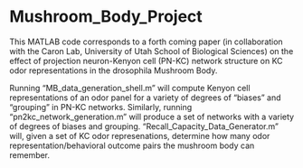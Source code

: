# Mushroom_Body_Project
This MATLAB code corresponds to a forth coming paper (in collaboration with the Caron Lab, University of Utah School of Biological Sciences) on the effect of projection neuron-Kenyon cell (PN-KC) network structure on KC odor representations in the drosophila Mushroom Body. 

Running “MB_data_generation_shell.m” will compute Kenyon cell representations of an odor panel for a variety of degrees of “biases” and “grouping” in PN-KC networks. Similarly, running “pn2kc_network_generation.m” will produce a set of networks with a variety of degrees of biases and grouping.  “Recall_Capacity_Data_Generator.m” will, given a set of KC odor represenations, determine how many odor representation/behavioral outcome pairs the mushroom body can remember. 
